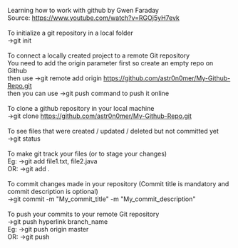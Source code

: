 Learning how to work with github by Gwen Faraday \
Source: https://www.youtube.com/watch?v=RGOj5yH7evk \
 \
To initialize a git repository in a local folder \
->git init \
 \
To connect a locally created project to a remote Git repository \
You need to add the origin parameter first so create an empty repo on Github \
then use ->git remote add origin https://github.com/astr0n0mer/My-Github-Repo.git \
then you can use ->git push command to push it online \
 \
To clone a github repository in your local machine \
->git clone https://github.com/astr0n0mer/My-Github-Repo.git \
 \
To see files that were created / updated / deleted but not committed yet \
->git status \
 \
To make git track your files (or to stage your changes) \
Eg: ->git add file1.txt, file2.java \
OR: ->git add . \
 \
To commit changes made in your repository (Commit title is mandatory and commit description is optional) \
->git commit -m "My_commit_title" -m "My_commit_description" \
 \
To push your commits to your remote Git repository \
->git push hyperlink branch_name \
Eg: ->git push origin master \
OR: ->git push

